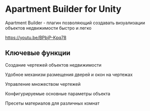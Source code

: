 # Apartment Builder for Unity

Apartment Builder - плагин позволяющий создавать визуализации объектов недвижимости быстро и легко

https://youtu.be/BPbjP-Kpq78

## Ключевые функции
Создание чертежей объектов недвижимости

Удобное механизм размещения дверей и окон на чертежах

Управление множеством чертежей

Конфигурируемые основные параметры объекта

Пресеты материалов для различных комнат
